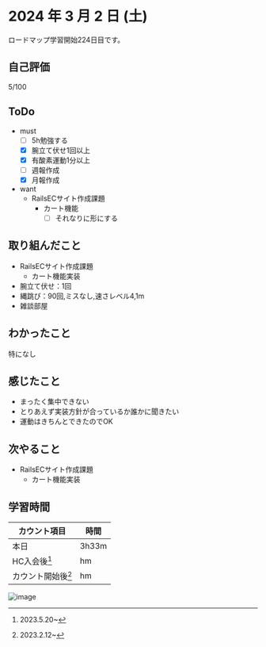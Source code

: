 # 2024 年 3 月 2 日 (土)
ロードマップ学習開始224日目です。

## 自己評価
5/100

## ToDo
- must
  - [ ] 5h勉強する
  - [x] 腕立て伏せ1回以上
  - [x] 有酸素運動1分以上
  - [ ] 週報作成
  - [x] 月報作成
- want
  - RailsECサイト作成課題
    - カート機能
      - [ ] それなりに形にする

## 取り組んだこと
- RailsECサイト作成課題
  - カート機能実装
- 腕立て伏せ：1回
- 縄跳び：90回,ミスなし,速さレベル4,1m
- 雑談部屋

## わかったこと
特になし

## 感じたこと
- まったく集中できない
- とりあえず実装方針が合っているか誰かに聞きたい
- 運動はきちんとできたのでOK

## 次やること
- RailsECサイト作成課題
  - カート機能実装

## 学習時間
|カウント項目|時間|
|----|----|
|本日 |3h33m|
|HC入会後[^1]|hm|
|カウント開始後[^2]|hm|

[^1]: 2023.5.20~
[^2]: 2023.2.12~

![image](https://github.com/nil-ramuda/daily_report/assets/94735931/94ea1584-0c07-400a-8687-0f11109f9da5)

